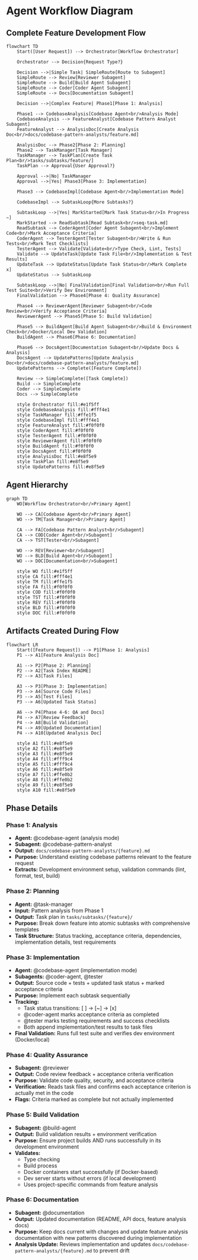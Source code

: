 # Agent Workflow Diagram

## Complete Feature Development Flow

```mermaid
flowchart TD
    Start([User Request]) --> Orchestrator[Workflow Orchestrator]
    
    Orchestrator --> Decision{Request Type?}
    
    Decision -->|Simple Task| SimpleRoute[Route to Subagent]
    SimpleRoute --> Review[Reviewer Subagent]
    SimpleRoute --> Build[Build Agent Subagent]
    SimpleRoute --> Coder[Coder Agent Subagent]
    SimpleRoute --> Docs[Documentation Subagent]
    
    Decision -->|Complex Feature| Phase1[Phase 1: Analysis]
    
    Phase1 --> CodebaseAnalysis[Codebase Agent<br/>Analysis Mode]
    CodebaseAnalysis --> FeatureAnalyst[Codebase Pattern Analyst Subagent]
    FeatureAnalyst --> AnalysisDoc[Create Analysis Doc<br/>docs/codebase-pattern-analysts/feature.md]
    
    AnalysisDoc --> Phase2[Phase 2: Planning]
    Phase2 --> TaskManager[Task Manager]
    TaskManager --> TaskPlan[Create Task Plan<br/>tasks/subtasks/feature/]
    TaskPlan --> Approval{User Approval?}
    
    Approval -->|No| TaskManager
    Approval -->|Yes| Phase3[Phase 3: Implementation]
    
    Phase3 --> CodebaseImpl[Codebase Agent<br/>Implementation Mode]
    
    CodebaseImpl --> SubtaskLoop{More Subtasks?}
    
    SubtaskLoop -->|Yes| MarkStarted[Mark Task Status<br/>In Progress ~]
    MarkStarted --> ReadSubtask[Read Subtask<br/>seq-task.md]
    ReadSubtask --> CoderAgent[Coder Agent Subagent<br/>Implement Code<br/>Mark Acceptance Criteria]
    CoderAgent --> TesterAgent[Tester Subagent<br/>Write & Run Tests<br/>Mark Test Checklists]
    TesterAgent --> Validate[Validate<br/>Type Check, Lint, Tests]
    Validate --> UpdateTask[Update Task File<br/>Implementation & Test Results]
    UpdateTask --> UpdateStatus[Update Task Status<br/>Mark Complete x]
    UpdateStatus --> SubtaskLoop
    
    SubtaskLoop -->|No| FinalValidation[Final Validation<br/>Run Full Test Suite<br/>Verify Dev Environment]
    FinalValidation --> Phase4[Phase 4: Quality Assurance]
    
    Phase4 --> ReviewerAgent[Reviewer Subagent<br/>Code Review<br/>Verify Acceptance Criteria]
    ReviewerAgent --> Phase5[Phase 5: Build Validation]
    
    Phase5 --> BuildAgent[Build Agent Subagent<br/>Build & Environment Check<br/>Docker/Local Dev Validation]
    BuildAgent --> Phase6[Phase 6: Documentation]
    
    Phase6 --> DocsAgent[Documentation Subagent<br/>Update Docs & Analysis]
    DocsAgent --> UpdatePatterns[Update Analysis Doc<br/>docs/codebase-pattern-analysts/feature.md]
    UpdatePatterns --> Complete([Feature Complete])
    
    Review --> SimpleComplete([Task Complete])
    Build --> SimpleComplete
    Coder --> SimpleComplete
    Docs --> SimpleComplete
    
    style Orchestrator fill:#e1f5ff
    style CodebaseAnalysis fill:#fff4e1
    style TaskManager fill:#ffe1f5
    style CodebaseImpl fill:#fff4e1
    style FeatureAnalyst fill:#f0f0f0
    style CoderAgent fill:#f0f0f0
    style TesterAgent fill:#f0f0f0
    style ReviewerAgent fill:#f0f0f0
    style BuildAgent fill:#f0f0f0
    style DocsAgent fill:#f0f0f0
    style AnalysisDoc fill:#e8f5e9
    style TaskPlan fill:#e8f5e9
    style UpdatePatterns fill:#e8f5e9
```

## Agent Hierarchy

```mermaid
graph TD
    WO[Workflow Orchestrator<br/>Primary Agent]
    
    WO --> CA[Codebase Agent<br/>Primary Agent]
    WO --> TM[Task Manager<br/>Primary Agent]
    
    CA --> FA[Codebase Pattern Analyst<br/>Subagent]
    CA --> COD[Coder Agent<br/>Subagent]
    CA --> TST[Tester<br/>Subagent]
    
    WO --> REV[Reviewer<br/>Subagent]
    WO --> BLD[Build Agent<br/>Subagent]
    WO --> DOC[Documentation<br/>Subagent]
    
    style WO fill:#e1f5ff
    style CA fill:#fff4e1
    style TM fill:#ffe1f5
    style FA fill:#f0f0f0
    style COD fill:#f0f0f0
    style TST fill:#f0f0f0
    style REV fill:#f0f0f0
    style BLD fill:#f0f0f0
    style DOC fill:#f0f0f0
```

## Artifacts Created During Flow

```mermaid
flowchart LR
    Start([Feature Request]) --> P1[Phase 1: Analysis]
    P1 --> A1[Feature Analysis Doc]
    
    A1 --> P2[Phase 2: Planning]
    P2 --> A2[Task Index README]
    P2 --> A3[Task Files]
    
    A3 --> P3[Phase 3: Implementation]
    P3 --> A4[Source Code Files]
    P3 --> A5[Test Files]
    P3 --> A6[Updated Task Status]
    
    A6 --> P4[Phase 4-6: QA and Docs]
    P4 --> A7[Review Feedback]
    P4 --> A8[Build Validation]
    P4 --> A9[Updated Documentation]
    P4 --> A10[Updated Analysis Doc]
    
    style A1 fill:#e8f5e9
    style A2 fill:#e8f5e9
    style A3 fill:#e8f5e9
    style A4 fill:#fff9c4
    style A5 fill:#fff9c4
    style A6 fill:#e8f5e9
    style A7 fill:#ffe0b2
    style A8 fill:#ffe0b2
    style A9 fill:#e8f5e9
    style A10 fill:#e8f5e9
```

## Phase Details

### Phase 1: Analysis
- **Agent:** @codebase-agent (analysis mode)
- **Subagent:** @codebase-pattern-analyst
- **Output:** `docs/codebase-pattern-analysts/{feature}.md`
- **Purpose:** Understand existing codebase patterns relevant to the feature request
- **Extracts:** Development environment setup, validation commands (lint, format, test, build)

### Phase 2: Planning
- **Agent:** @task-manager
- **Input:** Pattern analysis from Phase 1
- **Output:** Task plan in `tasks/subtasks/{feature}/`
- **Purpose:** Break down feature into atomic subtasks with comprehensive templates
- **Task Structure:** Status tracking, acceptance criteria, dependencies, implementation details, test requirements

### Phase 3: Implementation
- **Agent:** @codebase-agent (implementation mode)
- **Subagents:** @coder-agent, @tester
- **Output:** Source code + tests + updated task status + marked acceptance criteria
- **Purpose:** Implement each subtask sequentially
- **Tracking:** 
  - Task status transitions: [ ] → [~] → [x]
  - @coder-agent marks acceptance criteria as completed
  - @tester marks testing requirements and success checklists
  - Both append implementation/test results to task files
- **Final Validation:** Runs full test suite and verifies dev environment (Docker/local)

### Phase 4: Quality Assurance
- **Subagent:** @reviewer
- **Output:** Code review feedback + acceptance criteria verification
- **Purpose:** Validate code quality, security, and acceptance criteria
- **Verification:** Reads task files and confirms each acceptance criterion is actually met in the code
- **Flags:** Criteria marked as complete but not actually implemented

### Phase 5: Build Validation
- **Subagent:** @build-agent
- **Output:** Build validation results + environment verification
- **Purpose:** Ensure project builds AND runs successfully in its development environment
- **Validates:**
  - Type checking
  - Build process
  - Docker containers start successfully (if Docker-based)
  - Dev server starts without errors (if local development)
  - Uses project-specific commands from feature analysis

### Phase 6: Documentation
- **Subagent:** @documentation
- **Output:** Updated documentation (README, API docs, feature analysis docs)
- **Purpose:** Keep docs current with changes and update feature analysis documentation with new patterns discovered during implementation
- **Analysis Update:** Reviews implementation and updates `docs/codebase-pattern-analysts/{feature}.md` to prevent drift
